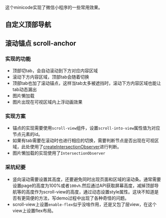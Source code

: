 这个minicode实现了微信小程序的一些常用效果。
## 自定义顶部导航

## 滚动锚点 scroll-anchor
### 实现的功能
- 顶部切tab，会自动滚动到下方对应内容区域
- 滚动下方内容区域，顶部tab会随着切换
- 顶部tab也加了滚动锚点，这样当tab太多被遮挡时，滚动下方内容区域也能让tab动态漏出
- 图片懒加载
- 图片出现在可视区域内上浮动画效果
### 实现方案
- 锚点的实现需要使用`scroll-view`组件，设置`scroll-into-view`属性值为对应节点元素的id。
- 如果有tab需要在滚动时也进行相应的切换，需要判断节点是否出现在可视区域，此处使用了[createIntersectionObserver](https://developers.weixin.qq.com/miniprogram/dev/framework/view/selector.html)进行判断。
- 图片懒加载的实现使用了`IntersectionObserver`

### 采坑纪要
- 竖向滚动需要设置其高度，还要避免同时出现页面和区域的滚动条。通常需要设置page的高度为100%或者`100vh`.然后通过API获取屏幕高度，减掉顶部导航等的高度作为scroll-view的高度，通过动态设置style属性。这块不知道是否有更简便的方法，写demo过程中出现了各种奇怪的问题。
- scroll-view上设置`enable-flex`似乎没啥作用，还是又包了层view，在这个view上设置flex布局。